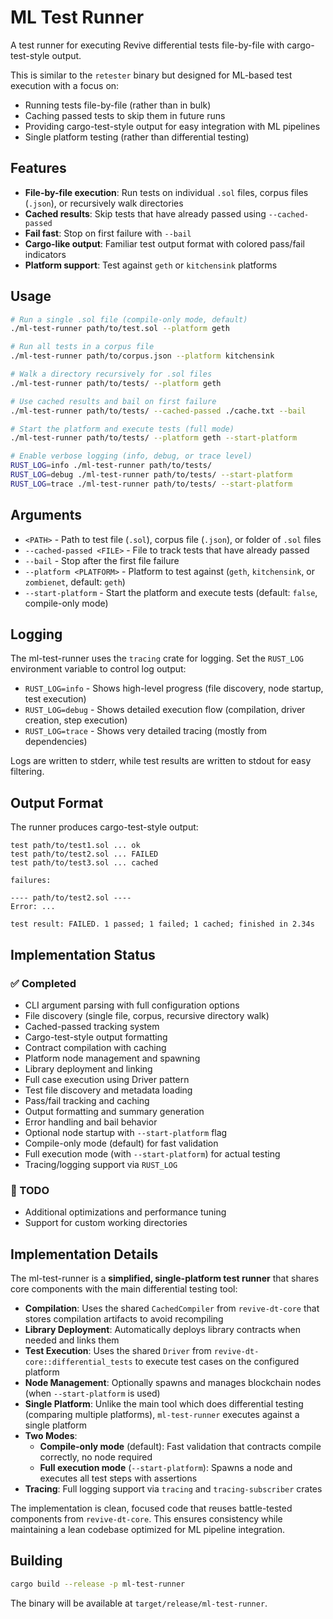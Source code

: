 # ML Test Runner

A test runner for executing Revive differential tests file-by-file with cargo-test-style output.

This is similar to the `retester` binary but designed for ML-based test execution with a focus on:
- Running tests file-by-file (rather than in bulk)
- Caching passed tests to skip them in future runs
- Providing cargo-test-style output for easy integration with ML pipelines
- Single platform testing (rather than differential testing)

## Features

- **File-by-file execution**: Run tests on individual `.sol` files, corpus files (`.json`), or recursively walk directories
- **Cached results**: Skip tests that have already passed using `--cached-passed`
- **Fail fast**: Stop on first failure with `--bail`
- **Cargo-like output**: Familiar test output format with colored pass/fail indicators
- **Platform support**: Test against `geth` or `kitchensink` platforms

## Usage

```bash
# Run a single .sol file (compile-only mode, default)
./ml-test-runner path/to/test.sol --platform geth

# Run all tests in a corpus file
./ml-test-runner path/to/corpus.json --platform kitchensink

# Walk a directory recursively for .sol files
./ml-test-runner path/to/tests/ --platform geth

# Use cached results and bail on first failure
./ml-test-runner path/to/tests/ --cached-passed ./cache.txt --bail

# Start the platform and execute tests (full mode)
./ml-test-runner path/to/tests/ --platform geth --start-platform

# Enable verbose logging (info, debug, or trace level)
RUST_LOG=info ./ml-test-runner path/to/tests/
RUST_LOG=debug ./ml-test-runner path/to/tests/ --start-platform
RUST_LOG=trace ./ml-test-runner path/to/tests/ --start-platform
```

## Arguments

- `<PATH>` - Path to test file (`.sol`), corpus file (`.json`), or folder of `.sol` files
- `--cached-passed <FILE>` - File to track tests that have already passed
- `--bail` - Stop after the first file failure
- `--platform <PLATFORM>` - Platform to test against (`geth`, `kitchensink`, or `zombienet`, default: `geth`)
- `--start-platform` - Start the platform and execute tests (default: `false`, compile-only mode)

## Logging

The ml-test-runner uses the `tracing` crate for logging. Set the `RUST_LOG` environment variable to control log output:

- `RUST_LOG=info` - Shows high-level progress (file discovery, node startup, test execution)
- `RUST_LOG=debug` - Shows detailed execution flow (compilation, driver creation, step execution)
- `RUST_LOG=trace` - Shows very detailed tracing (mostly from dependencies)

Logs are written to stderr, while test results are written to stdout for easy filtering.

## Output Format

The runner produces cargo-test-style output:

```
test path/to/test1.sol ... ok
test path/to/test2.sol ... FAILED
test path/to/test3.sol ... cached

failures:

---- path/to/test2.sol ----
Error: ...

test result: FAILED. 1 passed; 1 failed; 1 cached; finished in 2.34s
```

## Implementation Status

### ✅ Completed
- CLI argument parsing with full configuration options
- File discovery (single file, corpus, recursive directory walk)
- Cached-passed tracking system
- Cargo-test-style output formatting
- Contract compilation with caching
- Platform node management and spawning
- Library deployment and linking
- Full case execution using Driver pattern
- Test file discovery and metadata loading
- Pass/fail tracking and caching
- Output formatting and summary generation
- Error handling and bail behavior
- Optional node startup with `--start-platform` flag
- Compile-only mode (default) for fast validation
- Full execution mode (with `--start-platform`) for actual testing
- Tracing/logging support via `RUST_LOG`

### 🚧 TODO
- Additional optimizations and performance tuning
- Support for custom working directories

## Implementation Details

The ml-test-runner is a **simplified, single-platform test runner** that shares core components with the main differential testing tool:

- **Compilation**: Uses the shared `CachedCompiler` from `revive-dt-core` that stores compilation artifacts to avoid recompiling
- **Library Deployment**: Automatically deploys library contracts when needed and links them
- **Test Execution**: Uses the shared `Driver` from `revive-dt-core::differential_tests` to execute test cases on the configured platform
- **Node Management**: Optionally spawns and manages blockchain nodes (when `--start-platform` is used)
- **Single Platform**: Unlike the main tool which does differential testing (comparing multiple platforms), `ml-test-runner` executes against a single platform
- **Two Modes**:
  - **Compile-only mode** (default): Fast validation that contracts compile correctly, no node required
  - **Full execution mode** (`--start-platform`): Spawns a node and executes all test steps with assertions
- **Tracing**: Full logging support via `tracing` and `tracing-subscriber` crates

The implementation is clean, focused code that reuses battle-tested components from `revive-dt-core`. This ensures consistency while maintaining a lean codebase optimized for ML pipeline integration.

## Building

```bash
cargo build --release -p ml-test-runner
```

The binary will be available at `target/release/ml-test-runner`.
